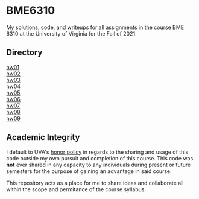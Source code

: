 # BME6310
My solutions, code, and writeups for all assignments in the course BME 6310 at the University of Virginia for the Fall of 2021.

## Directory

[hw01](/hw01)  
[hw02](/hw02)  
[hw03](/hw03)  
[hw04](/hw04)  
[hw05](/hw05)  
[hw06](/hw06)  
[hw07](/hw07)  
[hw08](/hw08)  
[hw09](/hw09)

## Academic Integrity
I default to UVA's [honor policy](https://honor.virginia.edu/overview) in regards to the sharing and usage of this code outside my own pursuit and completion of this course. This code was **not** ever shared in any capacity to any individuals during present or future semesters for the purpose of gaining an advantage in said course.

This repository acts as a place for me to share ideas and collaborate all within the scope and permitance of the course syllabus.
